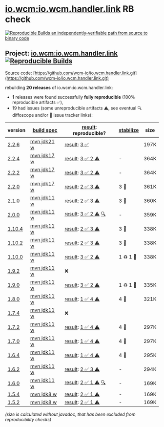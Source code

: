 [io.wcm:io.wcm.handler.link](https://central.sonatype.com/artifact/io.wcm/io.wcm.handler.link/versions) RB check
=======

[![Reproducible Builds](https://reproducible-builds.org/images/logos/rb.svg) an independently-verifiable path from source to binary code](https://reproducible-builds.org/)

## Project: [io.wcm:io.wcm.handler.link](https://central.sonatype.com/artifact/io.wcm/io.wcm.handler.link/versions) [![Reproducible Builds](https://img.shields.io/endpoint?url=https://raw.githubusercontent.com/jvm-repo-rebuild/reproducible-central/master/content/io/wcm/io.wcm.handler/link/badge.json)](https://github.com/jvm-repo-rebuild/reproducible-central/blob/master/content/io/wcm/io.wcm.handler/link/README.md)

Source code: [https://github.com/wcm-io/io.wcm.handler.link.git](https://github.com/wcm-io/io.wcm.handler.link.git)

rebuilding **20 releases** of io.wcm:io.wcm.handler.link:
- **1** releases were found successfully **fully reproducible** (100% reproducible artifacts :white_check_mark:),
- 19 had issues (some unreproducible artifacts :warning:, see eventual :mag: diffoscope and/or :memo: issue tracker links):

| version | [build spec](/BUILDSPEC.md) | [result](https://reproducible-builds.org/docs/jvm/): reproducible? | [stabilize](https://github.com/google/oss-rebuild/blob/main/cmd/stabilize/README.md) | size |
| -- | --------- | ------ | ------ | -- |
| [2.2.6](https://central.sonatype.com/artifact/io.wcm/io.wcm.handler.link/2.2.6/pom) | [mvn jdk21 w](io.wcm.handler.link-2.2.6.buildspec) | [result](io.wcm.handler.link-2.2.6.buildinfo): [3 :white_check_mark: ](io.wcm.handler.link-2.2.6.buildcompare) | | 197K |
| [2.2.4](https://central.sonatype.com/artifact/io.wcm/io.wcm.handler.link/2.2.4/pom) | [mvn jdk17 w](io.wcm.handler.link-2.2.4.buildspec) | [result](io.wcm.handler.link-2.2.4.buildinfo): [3 :white_check_mark:  2 :warning:](io.wcm.handler.link-2.2.4.buildcompare) | - | 364K |
| [2.2.2](https://central.sonatype.com/artifact/io.wcm/io.wcm.handler.link/2.2.2/pom) | [mvn jdk17 w](io.wcm.handler.link-2.2.2.buildspec) | [result](io.wcm.handler.link-2.2.2.buildinfo): [3 :white_check_mark:  2 :warning:](io.wcm.handler.link-2.2.2.buildcompare) | - | 364K |
| [2.2.0](https://central.sonatype.com/artifact/io.wcm/io.wcm.handler.link/2.2.0/pom) | [mvn jdk17 w](io.wcm.handler.link-2.2.0.buildspec) | [result](io.wcm.handler.link-2.2.0.buildinfo): [2 :white_check_mark:  3 :warning:](io.wcm.handler.link-2.2.0.buildcompare) | 3 :rotating_light: | 361K |
| [2.1.0](https://central.sonatype.com/artifact/io.wcm/io.wcm.handler.link/2.1.0/pom) | [mvn jdk11 w](io.wcm.handler.link-2.1.0.buildspec) | [result](io.wcm.handler.link-2.1.0.buildinfo): [2 :white_check_mark:  3 :warning:](io.wcm.handler.link-2.1.0.buildcompare) | 3 :rotating_light: | 360K |
| [2.0.0](https://central.sonatype.com/artifact/io.wcm/io.wcm.handler.link/2.0.0/pom) | [mvn jdk11 w](io.wcm.handler.link-2.0.0.buildspec) | [result](io.wcm.handler.link-2.0.0.buildinfo): [3 :white_check_mark:  2 :warning:](io.wcm.handler.link-2.0.0.buildcompare) [:mag:](io.wcm.handler.link-2.0.0.diffoscope) | - | 359K |
| [1.10.4](https://central.sonatype.com/artifact/io.wcm/io.wcm.handler.link/1.10.4/pom) | [mvn jdk11 w](io.wcm.handler.link-1.10.4.buildspec) | [result](io.wcm.handler.link-1.10.4.buildinfo): [2 :white_check_mark:  3 :warning:](io.wcm.handler.link-1.10.4.buildcompare) | 3 :rotating_light: | 338K |
| [1.10.2](https://central.sonatype.com/artifact/io.wcm/io.wcm.handler.link/1.10.2/pom) | [mvn jdk11 w](io.wcm.handler.link-1.10.2.buildspec) | [result](io.wcm.handler.link-1.10.2.buildinfo): [2 :white_check_mark:  3 :warning:](io.wcm.handler.link-1.10.2.buildcompare) | 3 :rotating_light: | 338K |
| [1.10.0](https://central.sonatype.com/artifact/io.wcm/io.wcm.handler.link/1.10.0/pom) | [mvn jdk11 w](io.wcm.handler.link-1.10.0.buildspec) | [result](io.wcm.handler.link-1.10.0.buildinfo): [3 :white_check_mark:  2 :warning:](io.wcm.handler.link-1.10.0.buildcompare) | 1 :recycle: 1 :rotating_light: | 338K |
| [1.9.2](https://central.sonatype.com/artifact/io.wcm/io.wcm.handler.link/1.9.2/pom) | [mvn jdk11 w](io.wcm.handler.link-1.9.2.buildspec) | :x: | |
| [1.9.0](https://central.sonatype.com/artifact/io.wcm/io.wcm.handler.link/1.9.0/pom) | [mvn jdk11 w](io.wcm.handler.link-1.9.0.buildspec) | [result](io.wcm.handler.link-1.9.0.buildinfo): [3 :white_check_mark:  2 :warning:](io.wcm.handler.link-1.9.0.buildcompare) | 1 :recycle: 1 :rotating_light: | 335K |
| [1.8.0](https://central.sonatype.com/artifact/io.wcm/io.wcm.handler.link/1.8.0/pom) | [mvn jdk11 w](io.wcm.handler.link-1.8.0.buildspec) | [result](io.wcm.handler.link-1.8.0.buildinfo): [1 :white_check_mark:  4 :warning:](io.wcm.handler.link-1.8.0.buildcompare) | 4 :rotating_light: | 321K |
| [1.7.4](https://central.sonatype.com/artifact/io.wcm/io.wcm.handler.link/1.7.4/pom) | [mvn jdk11 w](io.wcm.handler.link-1.7.4.buildspec) | :x: | |
| [1.7.2](https://central.sonatype.com/artifact/io.wcm/io.wcm.handler.link/1.7.2/pom) | [mvn jdk11 w](io.wcm.handler.link-1.7.2.buildspec) | [result](io.wcm.handler.link-1.7.2.buildinfo): [1 :white_check_mark:  4 :warning:](io.wcm.handler.link-1.7.2.buildcompare) | 4 :rotating_light: | 297K |
| [1.7.0](https://central.sonatype.com/artifact/io.wcm/io.wcm.handler.link/1.7.0/pom) | [mvn jdk11 w](io.wcm.handler.link-1.7.0.buildspec) | [result](io.wcm.handler.link-1.7.0.buildinfo): [1 :white_check_mark:  4 :warning:](io.wcm.handler.link-1.7.0.buildcompare) | 4 :rotating_light: | 297K |
| [1.6.4](https://central.sonatype.com/artifact/io.wcm/io.wcm.handler.link/1.6.4/pom) | [mvn jdk11 w](io.wcm.handler.link-1.6.4.buildspec) | [result](io.wcm.handler.link-1.6.4.buildinfo): [1 :white_check_mark:  4 :warning:](io.wcm.handler.link-1.6.4.buildcompare) | 4 :rotating_light: | 295K |
| [1.6.2](https://central.sonatype.com/artifact/io.wcm/io.wcm.handler.link/1.6.2/pom) | [mvn jdk11 w](wcm-link-1.6.2.buildspec) | [result](io.wcm.handler.link-1.6.2.buildinfo): [2 :white_check_mark:  3 :warning:](io.wcm.handler.link-1.6.2.buildcompare) | - | 294K |
| [1.6.0](https://central.sonatype.com/artifact/io.wcm/io.wcm.handler.link/1.6.0/pom) | [mvn jdk11 w](wcm-link-1.6.0.buildspec) | [result](io.wcm.handler.link-1.6.0.buildinfo): [2 :white_check_mark:  1 :warning:](io.wcm.handler.link-1.6.0.buildcompare) [:mag:](io.wcm.handler.link-1.6.0.diffoscope) | - | 169K |
| [1.5.4](https://central.sonatype.com/artifact/io.wcm/io.wcm.handler.link/1.5.4/pom) | [mvn jdk8 w](wcm-link-1.5.4.buildspec) | [result](io.wcm.handler.link-1.5.4.buildinfo): [2 :white_check_mark:  1 :warning:](io.wcm.handler.link-1.5.4.buildcompare) | - | 169K |
| [1.5.2](https://central.sonatype.com/artifact/io.wcm/io.wcm.handler.link/1.5.2/pom) | [mvn jdk8 w](wcm-link-1.5.2.buildspec) | [result](io.wcm.handler.link-1.5.2.buildinfo): [2 :white_check_mark:  1 :warning:](io.wcm.handler.link-1.5.2.buildcompare) | - | 169K |

<i>(size is calculated without javadoc, that has been excluded from reproducibility checks)</i>
